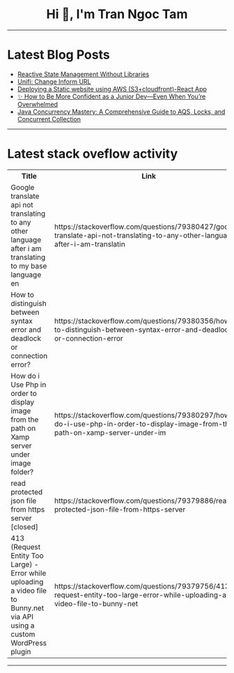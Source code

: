 <h1 align="center">Hi 👋, I'm Tran Ngoc Tam</h1>

---

# Latest Blog Posts 
<!-- BLOG-POST-LIST:START -->
- [Reactive State Management Without Libraries](https://dev.to/adamgolan/reactive-state-management-without-libraries-51pj)
- [Unifi: Change Inform URL](https://dev.to/sertxudev/unifi-change-inform-url-43hj)
- [Deploying a Static website using AWS &lpar;S3+cloudfront&rpar;-React App](https://dev.to/harinivas_m_00360dd83f42/deploying-a-static-website-using-aws-s3cloudfront-react-app-404i)
- [✨ How to Be More Confident as a Junior Dev—Even When You’re Overwhelmed](https://dev.to/_ndeyefatoudiop/how-to-be-more-confident-as-a-junior-dev-even-when-youre-overwhelmed-235e)
- [Java Concurrency Mastery: A Comprehensive Guide to AQS, Locks, and Concurrent Collection](https://dev.to/ryan_zhi/java-concurrency-mastery-a-comprehensive-guide-to-aqs-locks-and-concurrent-collection-1l0h)
<!-- BLOG-POST-LIST:END -->

---

# Latest stack oveflow activity
<table>
  <tr><th>Title</th><th>Link</th></tr>
  <!-- STACKOVERFLOW:START --><tr><td>Google translate api not translating to any other language after i am translating to my base language en</td><td>https://stackoverflow.com/questions/79380427/google-translate-api-not-translating-to-any-other-language-after-i-am-translatin</td></tr><tr><td>How to distinguish between syntax error and deadlock or connection error?</td><td>https://stackoverflow.com/questions/79380356/how-to-distinguish-between-syntax-error-and-deadlock-or-connection-error</td></tr><tr><td>How do i Use Php in order to display image from the path on Xamp server under image folder?</td><td>https://stackoverflow.com/questions/79380297/how-do-i-use-php-in-order-to-display-image-from-the-path-on-xamp-server-under-im</td></tr><tr><td>read protected json file from https server [closed]</td><td>https://stackoverflow.com/questions/79379886/read-protected-json-file-from-https-server</td></tr><tr><td>413 &lpar;Request Entity Too Large&rpar; - Error while uploading a video file to Bunny.net via API using a custom WordPress plugin</td><td>https://stackoverflow.com/questions/79379756/413-request-entity-too-large-error-while-uploading-a-video-file-to-bunny-net</td></tr><!-- STACKOVERFLOW:END -->
</table>

---


